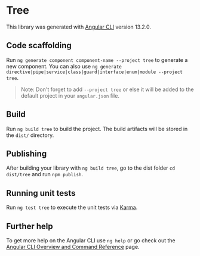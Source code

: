 # Tree

This library was generated with [Angular CLI](https://github.com/angular/angular-cli) version 13.2.0.

## Code scaffolding

Run `ng generate component component-name --project tree` to generate a new component. You can also use `ng generate directive|pipe|service|class|guard|interface|enum|module --project tree`.
> Note: Don't forget to add `--project tree` or else it will be added to the default project in your `angular.json` file. 

## Build

Run `ng build tree` to build the project. The build artifacts will be stored in the `dist/` directory.

## Publishing

After building your library with `ng build tree`, go to the dist folder `cd dist/tree` and run `npm publish`.

## Running unit tests

Run `ng test tree` to execute the unit tests via [Karma](https://karma-runner.github.io).

## Further help

To get more help on the Angular CLI use `ng help` or go check out the [Angular CLI Overview and Command Reference](https://angular.io/cli) page.
